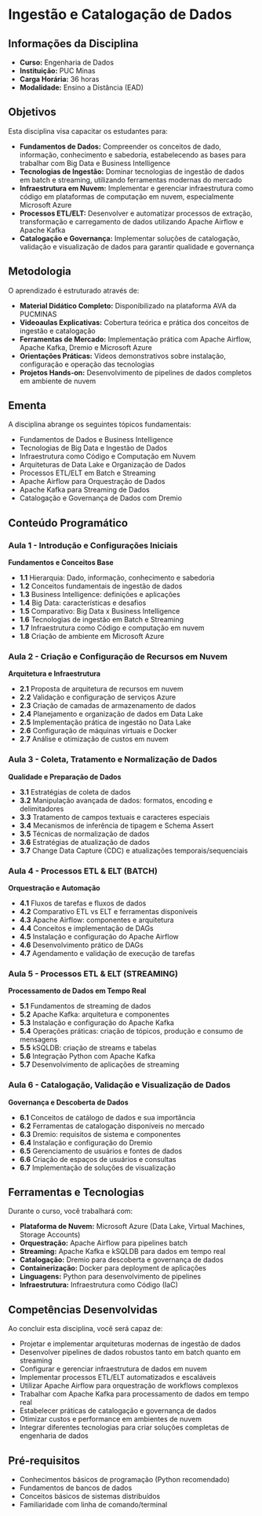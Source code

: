 # Ingestão e Catalogação de Dados

## Informações da Disciplina

- **Curso:** Engenharia de Dados
- **Instituição:** PUC Minas
- **Carga Horária:** 36 horas
- **Modalidade:** Ensino a Distância (EAD)

## Objetivos

Esta disciplina visa capacitar os estudantes para:

- **Fundamentos de Dados:** Compreender os conceitos de dado, informação, conhecimento e sabedoria, estabelecendo as bases para trabalhar com Big Data e Business Intelligence
- **Tecnologias de Ingestão:** Dominar tecnologias de ingestão de dados em batch e streaming, utilizando ferramentas modernas do mercado
- **Infraestrutura em Nuvem:** Implementar e gerenciar infraestrutura como código em plataformas de computação em nuvem, especialmente Microsoft Azure
- **Processos ETL/ELT:** Desenvolver e automatizar processos de extração, transformação e carregamento de dados utilizando Apache Airflow e Apache Kafka
- **Catalogação e Governança:** Implementar soluções de catalogação, validação e visualização de dados para garantir qualidade e governança

## Metodologia

O aprendizado é estruturado através de:

- **Material Didático Completo:** Disponibilizado na plataforma AVA da PUCMINAS
- **Videoaulas Explicativas:** Cobertura teórica e prática dos conceitos de ingestão e catalogação
- **Ferramentas de Mercado:** Implementação prática com Apache Airflow, Apache Kafka, Dremio e Microsoft Azure
- **Orientações Práticas:** Vídeos demonstrativos sobre instalação, configuração e operação das tecnologias
- **Projetos Hands-on:** Desenvolvimento de pipelines de dados completos em ambiente de nuvem

## Ementa

A disciplina abrange os seguintes tópicos fundamentais:

- Fundamentos de Dados e Business Intelligence
- Tecnologias de Big Data e Ingestão de Dados
- Infraestrutura como Código e Computação em Nuvem
- Arquiteturas de Data Lake e Organização de Dados
- Processos ETL/ELT em Batch e Streaming
- Apache Airflow para Orquestração de Dados
- Apache Kafka para Streaming de Dados
- Catalogação e Governança de Dados com Dremio

## Conteúdo Programático

### Aula 1 - Introdução e Configurações Iniciais
**Fundamentos e Conceitos Base**
- **1.1** Hierarquia: Dado, informação, conhecimento e sabedoria
- **1.2** Conceitos fundamentais de ingestão de dados
- **1.3** Business Intelligence: definições e aplicações
- **1.4** Big Data: características e desafios
- **1.5** Comparativo: Big Data x Business Intelligence
- **1.6** Tecnologias de ingestão em Batch e Streaming
- **1.7** Infraestrutura como Código e computação em nuvem
- **1.8** Criação de ambiente em Microsoft Azure

### Aula 2 - Criação e Configuração de Recursos em Nuvem
**Arquitetura e Infraestrutura**
- **2.1** Proposta de arquitetura de recursos em nuvem
- **2.2** Validação e configuração de serviços Azure
- **2.3** Criação de camadas de armazenamento de dados
- **2.4** Planejamento e organização de dados em Data Lake
- **2.5** Implementação prática de ingestão no Data Lake
- **2.6** Configuração de máquinas virtuais e Docker
- **2.7** Análise e otimização de custos em nuvem

### Aula 3 - Coleta, Tratamento e Normalização de Dados
**Qualidade e Preparação de Dados**
- **3.1** Estratégias de coleta de dados
- **3.2** Manipulação avançada de dados: formatos, encoding e delimitadores
- **3.3** Tratamento de campos textuais e caracteres especiais
- **3.4** Mecanismos de inferência de tipagem e Schema Assert
- **3.5** Técnicas de normalização de dados
- **3.6** Estratégias de atualização de dados
- **3.7** Change Data Capture (CDC) e atualizações temporais/sequenciais

### Aula 4 - Processos ETL & ELT (BATCH)
**Orquestração e Automação**
- **4.1** Fluxos de tarefas e fluxos de dados
- **4.2** Comparativo ETL vs ELT e ferramentas disponíveis
- **4.3** Apache Airflow: componentes e arquitetura
- **4.4** Conceitos e implementação de DAGs
- **4.5** Instalação e configuração do Apache Airflow
- **4.6** Desenvolvimento prático de DAGs
- **4.7** Agendamento e validação de execução de tarefas

### Aula 5 - Processos ETL & ELT (STREAMING)
**Processamento de Dados em Tempo Real**
- **5.1** Fundamentos de streaming de dados
- **5.2** Apache Kafka: arquitetura e componentes
- **5.3** Instalação e configuração do Apache Kafka
- **5.4** Operações práticas: criação de tópicos, produção e consumo de mensagens
- **5.5** kSQLDB: criação de streams e tabelas
- **5.6** Integração Python com Apache Kafka
- **5.7** Desenvolvimento de aplicações de streaming

### Aula 6 - Catalogação, Validação e Visualização de Dados
**Governança e Descoberta de Dados**
- **6.1** Conceitos de catálogo de dados e sua importância
- **6.2** Ferramentas de catalogação disponíveis no mercado
- **6.3** Dremio: requisitos de sistema e componentes
- **6.4** Instalação e configuração do Dremio
- **6.5** Gerenciamento de usuários e fontes de dados
- **6.6** Criação de espaços de usuários e consultas
- **6.7** Implementação de soluções de visualização

## Ferramentas e Tecnologias

Durante o curso, você trabalhará com:

- **Plataforma de Nuvem:** Microsoft Azure (Data Lake, Virtual Machines, Storage Accounts)
- **Orquestração:** Apache Airflow para pipelines batch
- **Streaming:** Apache Kafka e kSQLDB para dados em tempo real
- **Catalogação:** Dremio para descoberta e governança de dados
- **Containerização:** Docker para deployment de aplicações
- **Linguagens:** Python para desenvolvimento de pipelines
- **Infraestrutura:** Infraestrutura como Código (IaC)

## Competências Desenvolvidas

Ao concluir esta disciplina, você será capaz de:

- Projetar e implementar arquiteturas modernas de ingestão de dados
- Desenvolver pipelines de dados robustos tanto em batch quanto em streaming
- Configurar e gerenciar infraestrutura de dados em nuvem
- Implementar processos ETL/ELT automatizados e escaláveis
- Utilizar Apache Airflow para orquestração de workflows complexos
- Trabalhar com Apache Kafka para processamento de dados em tempo real
- Estabelecer práticas de catalogação e governança de dados
- Otimizar custos e performance em ambientes de nuvem
- Integrar diferentes tecnologias para criar soluções completas de engenharia de dados

## Pré-requisitos

- Conhecimentos básicos de programação (Python recomendado)
- Fundamentos de bancos de dados
- Conceitos básicos de sistemas distribuídos
- Familiaridade com linha de comando/terminal
